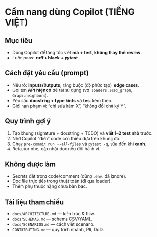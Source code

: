 # Cẩm nang dùng Copilot (TIẾNG VIỆT)

## Mục tiêu
- Dùng Copilot để tăng tốc viết **mã + test**, **không thay thế review**.
- Luôn pass: **ruff + black + pytest**.

## Cách đặt yêu cầu (prompt)
- Nêu rõ: **Inputs/Outputs**, ràng buộc (độ phức tạp), **edge cases**.
- Gọi tên **API hiện có** để tái sử dụng (vd: `loaders.load_graph`, `Graph.neighbors`).
- Yêu cầu **docstring + type hints** và **test** kèm theo.
- Giới hạn phạm vi: “chỉ sửa hàm X”, “không đổi chữ ký Y”.

## Quy trình gợi ý
1) Tạo khung (signature + docstring + TODO) và **viết 1–2 test nhỏ** trước.
2) Nhờ Copilot “điền” code còn thiếu dựa trên khung đó.
3) Chạy `pre-commit run --all-files` và `pytest -q`, sửa đến khi **xanh**.
4) Refactor nhẹ, cập nhật doc nếu đổi hành vi.

## Không được làm
- Secrets đặt trong code/comment (dùng `.env`, đã ignore).
- Đọc file trực tiếp trong thuật toán (đi qua loader).
- Thêm phụ thuộc nặng chưa bàn bạc.

## Tài liệu tham chiếu
- `docs/ARCHITECTURE.md` — kiến trúc & flow.
- `docs/SCHEMAS.md` — schema CSV/YAML.
- `docs/SCENARIOS.md` — cách viết scenario.
- `CONTRIBUTING.md` — quy trình nhánh, PR, DoD.
